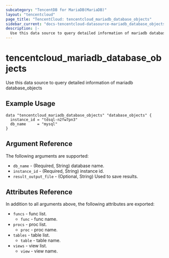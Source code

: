```yaml
---
subcategory: "TencentDB for MariaDB(MariaDB)"
layout: "tencentcloud"
page_title: "TencentCloud: tencentcloud_mariadb_database_objects"
sidebar_current: "docs-tencentcloud-datasource-mariadb_database_objects"
description: |-
  Use this data source to query detailed information of mariadb database_objects
---
```


# tencentcloud_mariadb_database_objects

Use this data source to query detailed information of mariadb database_objects

## Example Usage

```hcl
data "tencentcloud_mariadb_database_objects" "database_objects" {
  instance_id = "tdsql-n2fw7pn3"
  db_name     = "mysql"
}
```

## Argument Reference

The following arguments are supported:

* `db_name` - (Required, String) database name.
* `instance_id` - (Required, String) instance id.
* `result_output_file` - (Optional, String) Used to save results.

## Attributes Reference

In addition to all arguments above, the following attributes are exported:

* `funcs` - func list.
  * `func` - func name.
* `procs` - proc list.
  * `proc` - proc name.
* `tables` - table list.
  * `table` - table name.
* `views` - view list.
  * `view` - view name.



